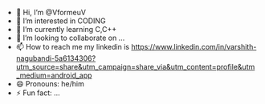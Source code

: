 - 👋 Hi, I’m @VformeuV
- 👀 I’m interested in CODING
- 🌱 I’m currently learning C,C++
- 💞️ I’m looking to collaborate on ...
- 📫 How to reach me my linkedin is https://www.linkedin.com/in/varshith-nagubandi-5a6134306?utm_source=share&utm_campaign=share_via&utm_content=profile&utm_medium=android_app
- 😄 Pronouns: he/him
- ⚡ Fun fact: ...

<!---
VformeuV/VformeuV is a ✨ special ✨ repository because its `README.md` (this file) appears on your GitHub profile.
You can click the Preview link to take a look at your changes.
--->
